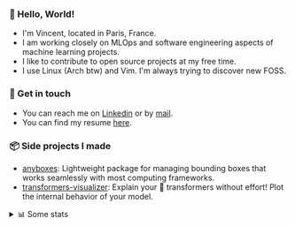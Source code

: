 ### 👋 Hello, World!

- I'm Vincent, located in Paris, France.
- I am working closely on MLOps and software engineering aspects of machine learning projects.
- I like to contribute to open source projects at my free time.
- I use Linux (Arch btw) and Vim. I'm always trying to discover new FOSS.

### 🔗 Get in touch

- You can reach me on [Linkedin](https://www.linkedin.com/in/vincent-duchauffour-3a9641155/) or by [mail](mailto:vincent.duchauffour@proton.me).
- You can find my resume [here](https://raw.githubusercontent.com/VDuchauffour/resume/main/resume.pdf).

### 📦 Side projects I made

- [anyboxes](https://github.com/VDuchauffour/anyboxes): Lightweight package for managing bounding boxes that works seamlessly with most computing frameworks.
- [transformers-visualizer](https://github.com/VDuchauffour/transformers-visualizer): Explain your 🤗 transformers without effort! Plot the internal behavior of your model. 

<details><summary>📊 Some stats</summary>  
  
<p align="center">
  <img alt="VDuchauffour's github stats" src="https://github-readme-stats.vercel.app/api?username=VDuchauffour&include_all_commits=true&show_icons=true&theme=react"/>
  <br />
  <img alt="VDuchauffour's streak stats" src="https://streak-stats.demolab.com?user=VDuchauffour&theme=react"/>
  <br />
  <img alt="VDuchauffour's language stats" src="https://github-readme-stats.vercel.app/api/top-langs/?username=VDuchauffour&count_private=true&include_all_commits=true&show_icons=true&layout=compact&theme=react"/>
  <!--   <br />
  <img alt="VDuchauffour's Wakatime stats" src="https://github-readme-stats.vercel.app/api/wakatime?username=VDuchauffour&theme=react"/> -->
</p>

#### 🧭 Wakatime stats
<!--START_SECTION:waka-->
![Code Time](http://img.shields.io/badge/Code%20Time-1%2C996%20hrs%2031%20mins-blue)

![Lines of code](https://img.shields.io/badge/From%20Hello%20World%20I%27ve%20Written-4.8%20million%20lines%20of%20code-blue)

**🐱 My GitHub Data** 

> 📦 981.7 kB Used in GitHub's Storage 
 > 
> 🏆 707 Contributions in the Year 2024
 > 
> 🚫 Not Opted to Hire
 > 
> 📜 9 Public Repositories 
 > 
> 🔑 2 Private Repositories 
 > 
**I'm an Early 🐤** 

```text
🌞 Morning                470 commits         ██░░░░░░░░░░░░░░░░░░░░░░░   08.98 % 
🌆 Daytime                2958 commits        ██████████████░░░░░░░░░░░   56.53 % 
🌃 Evening                1411 commits        ███████░░░░░░░░░░░░░░░░░░   26.96 % 
🌙 Night                  394 commits         ██░░░░░░░░░░░░░░░░░░░░░░░   07.53 % 
```
📅 **I'm Most Productive on Monday** 

```text
Monday                   1107 commits        █████░░░░░░░░░░░░░░░░░░░░   21.15 % 
Tuesday                  986 commits         █████░░░░░░░░░░░░░░░░░░░░   18.84 % 
Wednesday                911 commits         ████░░░░░░░░░░░░░░░░░░░░░   17.41 % 
Thursday                 1016 commits        █████░░░░░░░░░░░░░░░░░░░░   19.42 % 
Friday                   815 commits         ████░░░░░░░░░░░░░░░░░░░░░   15.57 % 
Saturday                 103 commits         ░░░░░░░░░░░░░░░░░░░░░░░░░   01.97 % 
Sunday                   295 commits         █░░░░░░░░░░░░░░░░░░░░░░░░   05.64 % 
```


📊 **This Week I Spent My Time On** 

```text
💬 Programming Languages: 
YAML                     2 hrs 41 mins       ████████████░░░░░░░░░░░░░   49.89 % 
Python                   1 hr 42 mins        ████████░░░░░░░░░░░░░░░░░   31.47 % 
Bash                     26 mins             ██░░░░░░░░░░░░░░░░░░░░░░░   08.26 % 
TOML                     22 mins             ██░░░░░░░░░░░░░░░░░░░░░░░   06.78 % 
Other                    8 mins              █░░░░░░░░░░░░░░░░░░░░░░░░   02.50 % 
```


 Last Updated on 07/07/2024 00:45:13 UTC
<!--END_SECTION:waka-->
</details>
